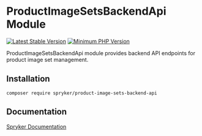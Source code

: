 # ProductImageSetsBackendApi Module
[![Latest Stable Version](https://poser.pugx.org/spryker/product-image-sets-backend-api/v/stable.svg)](https://packagist.org/packages/spryker/product-image-sets-backend-api)
[![Minimum PHP Version](https://img.shields.io/badge/php-%3E%3D%208.1-8892BF.svg)](https://php.net/)

ProductImageSetsBackendApi module provides backend API endpoints for product image set management.

## Installation

```
composer require spryker/product-image-sets-backend-api
```

## Documentation

[Spryker Documentation](https://docs.spryker.com)

